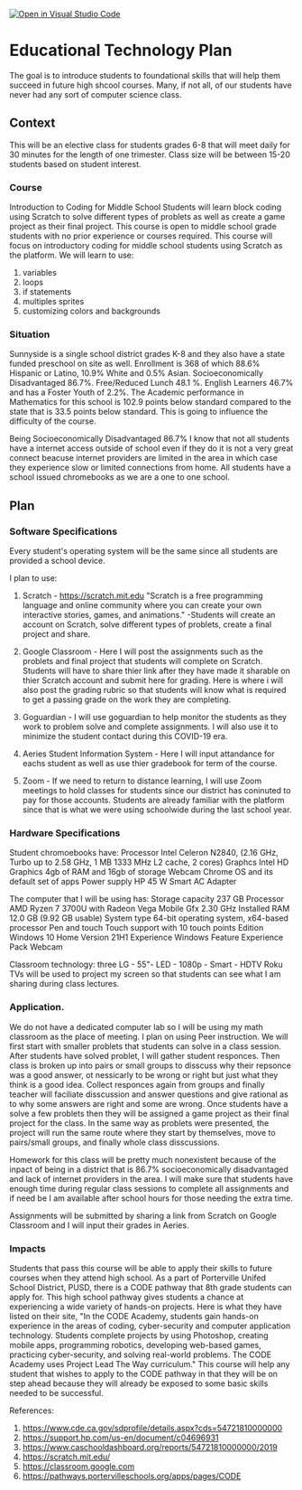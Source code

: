 [![Open in Visual Studio Code](https://classroom.github.com/assets/open-in-vscode-f059dc9a6f8d3a56e377f745f24479a46679e63a5d9fe6f495e02850cd0d8118.svg)](https://classroom.github.com/online_ide?assignment_repo_id=6096581&assignment_repo_type=AssignmentRepo)
# Educational Technology Plan

The goal is to introduce students to foundational skills that will help them succeed in future high shcool courses. Many, if not all, of our students have never had any sort of computer science class. 

## Context
This will be an elective class for students grades 6-8 that will meet daily for 30 minutes for the length of one trimester. 
Class size will be between 15-20 students based on student interest.  

### Course

Introduction to Coding for Middle School
Students will learn block coding using Scratch to solve different types of problets
as well as create a game project as their final project.
This course is open to middle school grade students with no prior experience or courses required. 
This course will focus on introductory coding for middle school students using Scratch as the platform.
We will learn to use:
1. variables
2. loops
3. if statements
4. multiples sprites
5. customizing colors and backgrounds

### Situation

Sunnyside is a single school district grades K-8 and they also have a state funded preschool on site as well. Enrollment is 368 of which 88.6% Hispanic or Latino, 10.9% White and 0.5% Asian. Socioeconomically Disadvantaged 86.7%. Free/Reduced Lunch 48.1 %. English Learners 46.7%
and has a Foster Youth of 2.2%. The Academic performance in Mathematics for this school is 102.9 points below standard compared to the state that is 33.5 points below standard. This is going to influence the difficulty of the course. 

Being Socioeconomically Disadvantaged 86.7% I know that not all students have a internet access outside of school even if they do it is not a very great connect beacuse internet providers are limited in the area in which case they experience slow or limited connections from home. All students have a school issued chromebooks as we are a one to one school.

## Plan

### Software Specifications

Every student's operating system will be the same since all students are provided a school device.

I plan to use:

1. Scratch - 
https://scratch.mit.edu "Scratch is a free programming language and online community where you can create your own interactive stories, games, and animations."
-Students will create an account on Scratch, solve different types of problets, create a final project and share.

2. Google Classroom - 
Here I will post the assignments such as the problets and final project that students will complete on Scratch. Students will have to share thier link after they have made it sharable on thier Scratch account and submit here for grading. Here is where i will also post the grading rubric so that students will know what is required to get a passing grade on the work they are completing. 

3. Goguardian - 
I will use goguardian to help monitor the students as they work to problem solve and complete assignments. I will also use it to minimize the student contact during this COVID-19 era. 

4. Aeries Student Information System - 
Here I will input attandance for eachs student as well as use thier gradebook for term of the course. 

5. Zoom - 
If we need to return to distance learning, I will use Zoom meetings to hold classes for students since our district has coninuted to pay for those accounts. Students are already familiar with the platform since that is what we were using schoolwide during the last school year. 

### Hardware Specifications

Student chromoebooks have:
Processor Intel Celeron N2840, (2.16 GHz, Turbo up to 2.58 GHz, 1 MB 1333 MHz L2 cache, 2 cores)
Graphcs Intel HD Graphics 
4gb of RAM and 16gb of storage
Webcam
Chrome OS and its default set of apps
Power supply HP 45 W Smart AC Adapter

The computer that I will be using has:
Storage capacity 237 GB
Processor	AMD Ryzen 7 3700U with Radeon Vega Mobile Gfx     2.30 GHz
Installed RAM	12.0 GB (9.92 GB usable)
System type	64-bit operating system, x64-based processor
Pen and touch	Touch support with 10 touch points
Edition	Windows 10 Home
Version	21H1
Experience	Windows Feature Experience Pack 
Webcam

Classroom technology: three LG - 55"- LED - 1080p - Smart - HDTV Roku TVs  will be used to project my screen so that students can see what I am sharing during class lectures.

### Application.

We do not have a dedicated computer lab so I will be using my math classroom as the place of meeting. I plan on using Peer instruction. We will first start with smaller problets that students can solve in a class session. After students have solved problet, I will gather student responces. Then class is broken up into pairs or small groups to disscuss why their repsonce was a good answer, ot nessicarly to be wrong or right but just what they think is a good idea. Collect responces again from groups and finally teacher will faciliate disscussion and answer questions and give rational as to why some answers are right and some are wrong. 
Once students have a solve a few problets then they will be assigned a game project as their final project for the class. In the same way as problets were presented, the project will run the same route where they start by themselves, move to pairs/small groups, and finally whole class disscussions. 

Homework for this class will be pretty much nonexistent because of the inpact of being in a district that is 86.7% socioeconomically disadvantaged and lack of internet providers in the area. I will make sure that students have enough time during regular class sessions to complete all assignments and if need be I am available after school hours for those needing the extra time. 

Assignments will be submitted by sharing a link from Scratch on Google Classroom and I will input their grades in Aeries.

### Impacts

Students that pass this course will be able to apply their skills to future courses when they attend high school. As a part of Porterville Unifed School District, PUSD, there is a CODE pathway that 8th grade students can apply for. This high school pathway gives students a chance at experiencing a wide variety of hands-on projects. Here is what they have listed on their site, "In the CODE Academy, students gain hands-on experience in the areas of coding, cyber-security and computer application technology. Students complete projects by using Photoshop, creating mobile apps, programming robotics, developing web-based games, practicing cyber-security, and solving real-world problems. The CODE Academy uses Project Lead The Way curriculum." This course will help any student that wishes to apply to the CODE pathway in that they will be on step ahead because they will already be exposed to some basic skills needed to be successful.

References:
1. https://www.cde.ca.gov/sdprofile/details.aspx?cds=54721810000000
2. https://support.hp.com/us-en/document/c04696931
3. https://www.caschooldashboard.org/reports/54721810000000/2019
4. https://scratch.mit.edu/
5. https://classroom.google.com
6. https://pathways.portervilleschools.org/apps/pages/CODE

